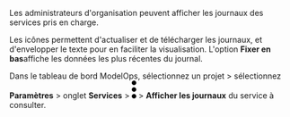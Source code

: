 Les administrateurs d'organisation peuvent afficher les journaux des services pris en charge.

Les icônes permettent d'actualiser et de télécharger les journaux, et d'envelopper le texte pour en faciliter la visualisation. L'option **Fixer en bas**affiche les données les plus récentes du journal.

Dans le tableau de bord ModelOps, sélectionnez un projet > sélectionnez **Paramètres** > onglet **Services** > ![kebab menu](Images/zsz1597101912145.svg) > **Afficher les journaux** du service à consulter.

